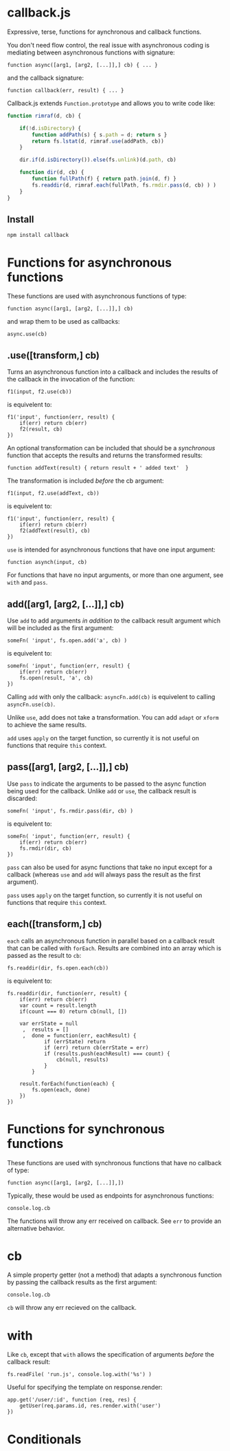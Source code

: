# callback.js

Expressive, terse, functions for aynchronous and callback functions.

You don't need flow control, the real issue with asynchronous 
coding is mediating between asynchronous functions with signature:

	function async([arg1, [arg2, [...]],] cb) { ... }

and the callback signature:

	function callback(err, result) { ... }

Callback.js extends `Function.prototype` and allows you to write code like:

``` javascript
function rimraf(d, cb) {  

	if(!d.isDirectory) {
		function addPath(s) { s.path = d; return s }
		return fs.lstat(d, rimraf.use(addPath, cb)) 
	}

	dir.if(d.isDirectory()).else(fs.unlink)(d.path, cb)

	function dir(d, cb) {		
		function fullPath(f) { return path.join(d, f) }
		fs.readdir(d, rimraf.each(fullPath, fs.rmdir.pass(d, cb) ) )
	}
}
```

## Install

	npm install callback

# Functions for asynchronous functions

These functions are used with asynchronous functions of type:

    function async([arg1, [arg2, [...]],] cb)

and wrap them to be used as callbacks:

	async.use(cb)

## .use([transform,] cb)

Turns an asynchronous function into a callback and includes the 
results of the callback in the invocation of the function:

	f1(input, f2.use(cb))
	
is equivelent to:

	f1('input', function(err, result) {
		if(err) return cb(err)
		f2(result, cb)
	})

An optional transformation can be included that should be a *synchronous* 
function that accepts the results and returns the transformed results:

	function addText(result) { return result + ' added text'  }

The transformation is included *before* the cb argument:

	f1(input, f2.use(addText, cb))

is equivelent to:

	f1('input', function(err, result) {
		if(err) return cb(err)
		f2(addText(result), cb)
	})

`use` is intended for asynchronous functions that have one input argument:

	function asynch(input, cb)

For functions that have no input arguments, or more than one argument, see `with` and `pass`.

## add([arg1, [arg2, [...]],] cb)

Use `add` to add arguments *in addition to* the callback result argument
which will be included as the first argument:

	someFn( 'input', fs.open.add('a', cb) )

is equivelent to:

	someFn( 'input', function(err, result) {
		if(err) return cb(err)
		fs.open(result, 'a', cb)
	})

Calling `add` with only the callback: `asyncFn.add(cb)` is equivelent to calling `asyncFn.use(cb)`.

Unlike `use`, add does not take a transformation. You can add `adapt` or `xform` to achieve the same results.

`add` uses `apply` on the target function, so currently it is not useful on functions that require `this` context.

## pass([arg1, [arg2, [...]],] cb)

Use `pass` to indicate the arguments to be passed to the async function being used for the callback. 
Unlike `add` or `use`, the callback result is discarded:

	someFn( 'input', fs.rmdir.pass(dir, cb) )

is equivelent to:

	someFn( 'input', function(err, result) {
		if(err) return cb(err)
		fs.rmdir(dir, cb)
	})

`pass` can also be used for async functions that take no input except for a callback 
(whereas `use` and `add` will always pass the result as the first argument).

`pass` uses `apply` on the target function, so currently it is not useful on functions that require `this` context.

## each([transform,] cb)

`each` calls an asynchronous function in parallel based on a callback result that can be called with `forEach`. 
Results are combined into an array which is passed as the result to `cb`:

	fs.readdir(dir, fs.open.each(cb))

is equivelent to:

	fs.readdir(dir, function(err, result) {
		if(err) return cb(err)
		var count = result.length
		if(count === 0) return cb(null, [])

		var	errState = null
		 ,	results = []
		 ,	done = function(err, eachResult) {
				if (errState) return
				if (err) return cb(errState = err)
				if (results.push(eachResult) === count) {
					cb(null, results)	
				}
 			}

		result.forEach(function(each) {
			fs.open(each, done)
		})
	})

# Functions for synchronous functions

These functions are used with synchronous functions that have no callback of type:

    function async([arg1, [arg2, [...]],])

Typically, these would be used as endpoints for asynchronous functions:

	console.log.cb

The functions will throw any err received on callback. 
See `err` to provide an alternative behavior.

# cb

A simple property getter (not a method) that adapts a synchronous function 
by passing the callback results as the first argument:

	console.log.cb

`cb` will throw any err recieved on the callback.

# with

Like `cb`, except that `with` allows the specification of arguments *before*
the callback result:

	fs.readFile( 'run.js', console.log.with('%s') )

Useful for specifying the template on response.render:

	app.get('/user/:id', function (req, res) {
	    getUser(req.params.id, res.render.with('user')
	})


# Conditionals


